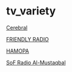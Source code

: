 # tv_variety

[Cerebral](http://streaming.live365.com/a93461)

[FRIENDLY RADIO](http://live.speedradio.fr:8050/radio.mp3)

[HAMOPA](http://usa11.fastcast4u.com/proxy/qbaoncat)

[SoF Radio Al-Mustaqbal](http://stream.zenolive.com/vszwkcv71ueuv)

